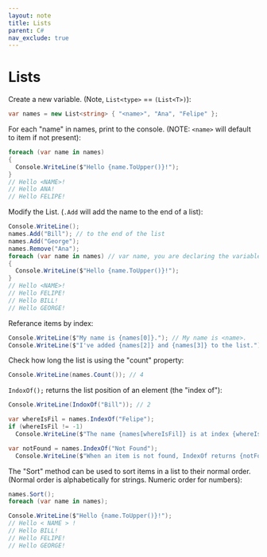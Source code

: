 ```yaml
---
layout: note
title: Lists
parent: C#
nav_exclude: true
---
```


# Lists

Create a new variable. 
(Note, `List<type>` == `(List<T>)`):
```cs
var names = new List<string> { "<name>", "Ana", "Felipe" };
```

For each "name" in names, print to the console. 
(NOTE: `<name>` will default to item if not present):
```cs 
foreach (var name in names)
{
  Console.WriteLine($"Hello {name.ToUpper()}!");
}
// Hello <NAME>!
// Hello ANA!
// Hello FELIPE!
```

Modify the List. 
(`.Add` will add the name to the end of a list):
```cs
Console.WriteLine();
names.Add("Bill"); // to the end of the list
names.Add("George");
names.Remove("Ana");
foreach (var name in names) // var name, you are declaring the variable name of the elements.
{
  Console.WriteLine($"Hello {name.ToUpper()}!");
}
// Hello <NAME>!
// Hello FELIPE!
// Hello BILL!
// Hello GEORGE!
```

Referance items by index:
```cs
Console.WriteLine($"My name is {names[0]}."); // My name is <name>.
Console.WriteLine($"I've added {names[2]} and {names[3]} to the list."); // I've added Bill and George to the list.
```

Check how long the list is using the "count" property:
```cs
Console.WriteLine(names.Count()); // 4
```

`IndoxOf();` returns the list position of an element (the "index of"):
```cs
Console.WriteLine(IndoxOf("Bill")); // 2
```

```cs
var whereIsFil = names.IndexOf("Felipe");
if (whereIsFil != -1)
  Console.WriteLine($"The name {names[whereIsFil]} is at index {whereIsFil}"); // The name Felipe is at index 1
```

```cs
var notFound = names.IndexOf("Not Found");
  Console.WriteLine($"When an item is not found, IndexOf returns {notFound}"); // When an item is not found, IndexOf returns -1
```

The "Sort" method can be used to sort items in a list to their normal order. 
(Normal order is alphabetically for strings. Numeric order for numbers):
```cs
names.Sort();
foreach (var name in names);

Console.WriteLine($"Hello {name.ToUpper()}!");
// Hello < NAME > !
// Hello BILL!
// Hello FELIPE!
// Hello GEORGE!
```